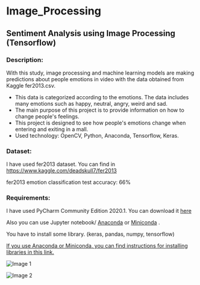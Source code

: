 # Image_Processing
## Sentiment Analysis using Image Processing (Tensorflow)

### Description:
With this study, image processing and machine learning models are making predictions about people emotions in video with the data obtained from Kaggle fer2013.csv.
- This data is categorized according to the emotions. The data includes many emotions such as happy, neutral, angry, weird and sad.
- The main purpose of this project is to provide information on how to change people's feelings.
- This project is designed to see how people's emotions change when entering and exiting in a mall.
- Used technology: OpenCV, Python, Anaconda, Tensorflow, Keras.

### Dataset:
I have used fer2013 dataset. You can find in https://www.kaggle.com/deadskull7/fer2013

fer2013 emotion classification test accuracy: 66%

### Requirements:
I have used PyCharm Community Edition 2020.1. You can download it [here] 

Also you can use Jupyter notebook/ [Anaconda] or [Miniconda] .

You have to install some library. (keras, pandas, numpy, tensorflow)

[If you use Anaconda or Miniconda, you can find instructions for installing libraries in this link.](https://github.com/jeffheaton/t81_558_deep_learning/blob/master/manual_setup.ipynb)

[here]: https://www.jetbrains.com/pycharm/download/

[Anaconda]: https://docs.anaconda.com/anaconda/install/

[Miniconda]: https://docs.conda.io/projects/conda/en/latest/user-guide/install/

![Image 1](https://github.com/gizemdmr/Image_Processing/test_image/EkranAlıntısı.PNG)

![Image 2](https://github.com/gizemdmr/Image_Processing/test_image/EkranAlıntısı1.PNG)

